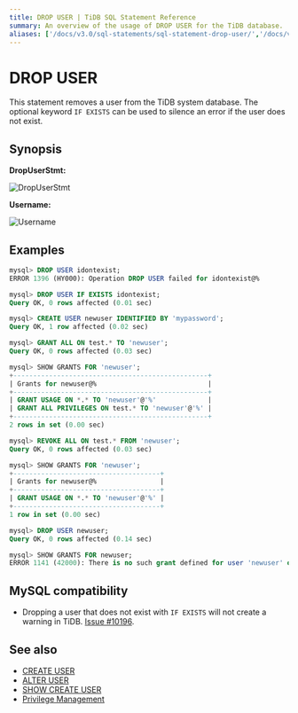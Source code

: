 ```yaml
---
title: DROP USER | TiDB SQL Statement Reference
summary: An overview of the usage of DROP USER for the TiDB database.
aliases: ['/docs/v3.0/sql-statements/sql-statement-drop-user/','/docs/v3.0/reference/sql/statements/drop-user/']
---
```


# DROP USER

This statement removes a user from the TiDB system database. The optional keyword `IF EXISTS` can be used to silence an error if the user does not exist.

## Synopsis

**DropUserStmt:**

![DropUserStmt](https://docs-download.pingcap.com/media/images/docs/sqlgram/DropUserStmt.png)

**Username:**

![Username](https://docs-download.pingcap.com/media/images/docs/sqlgram/Username.png)

## Examples

```sql
mysql> DROP USER idontexist;
ERROR 1396 (HY000): Operation DROP USER failed for idontexist@%

mysql> DROP USER IF EXISTS idontexist;
Query OK, 0 rows affected (0.01 sec)

mysql> CREATE USER newuser IDENTIFIED BY 'mypassword';
Query OK, 1 row affected (0.02 sec)

mysql> GRANT ALL ON test.* TO 'newuser';
Query OK, 0 rows affected (0.03 sec)

mysql> SHOW GRANTS FOR 'newuser';
+-------------------------------------------------+
| Grants for newuser@%                            |
+-------------------------------------------------+
| GRANT USAGE ON *.* TO 'newuser'@'%'             |
| GRANT ALL PRIVILEGES ON test.* TO 'newuser'@'%' |
+-------------------------------------------------+
2 rows in set (0.00 sec)

mysql> REVOKE ALL ON test.* FROM 'newuser';
Query OK, 0 rows affected (0.03 sec)

mysql> SHOW GRANTS FOR 'newuser';
+-------------------------------------+
| Grants for newuser@%                |
+-------------------------------------+
| GRANT USAGE ON *.* TO 'newuser'@'%' |
+-------------------------------------+
1 row in set (0.00 sec)

mysql> DROP USER newuser;
Query OK, 0 rows affected (0.14 sec)

mysql> SHOW GRANTS FOR newuser;
ERROR 1141 (42000): There is no such grant defined for user 'newuser' on host '%'
```

## MySQL compatibility

* Dropping a user that does not exist with `IF EXISTS` will not create a warning in TiDB. [Issue #10196](https://github.com/pingcap/tidb/issues/10196).

## See also

* [CREATE USER](/sql-statements/sql-statement-create-user.md)
* [ALTER USER](/sql-statements/sql-statement-alter-user.md)
* [SHOW CREATE USER](/sql-statements/sql-statement-show-create-user.md)
* [Privilege Management](/privilege-management.md)
